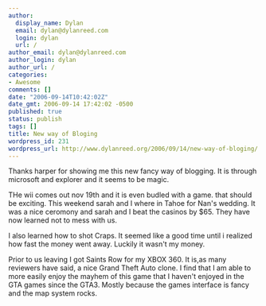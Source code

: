 ```yaml
---
author:
  display_name: Dylan
  email: dylan@dylanreed.com
  login: dylan
  url: /
author_email: dylan@dylanreed.com
author_login: dylan
author_url: /
categories:
- Awesome
comments: []
date: "2006-09-14T10:42:02Z"
date_gmt: 2006-09-14 17:42:02 -0500
published: true
status: publish
tags: []
title: New way of Bloging
wordpress_id: 231
wordpress_url: http://www.dylanreed.org/2006/09/14/new-way-of-bloging/
---
```


Thanks harper for showing me this new fancy way of blogging. It is through microsoft and explorer and it seems to be magic.

THe wii comes out nov 19th and it is even budled with a game. that should be exciting. This weekend sarah and I where in Tahoe for Nan's wedding. It was a nice ceromony and sarah and I beat the casinos by $65. They have now learned not to mess with us. 

I also learned how to shot Craps. It seemed like a good time until i realized how fast the money went away. Luckily it wasn't my money.

Prior to us leaving I got Saints Row for my XBOX 360. It is,as many reviewers have said, a nice Grand Theft Auto clone.  I find that I am able to more easily enjoy the mayhem of this game that I haven't enjoyed in the GTA games since the GTA3. Mostly because the games interface is fancy and the map system rocks.
